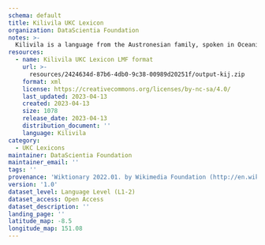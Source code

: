 ```yaml
---
schema: default
title: Kilivila UKC Lexicon
organization: DataScientia Foundation
notes: >-
  Kilivila is a language from the Austronesian family, spoken in Oceania. The UKC Lexicon of Kilivila is represented as a lexico-semantic network. It consists of words, word senses, synsets, as well as sense-level and synset-level relationships.
resources:
  - name: Kilivila UKC Lexicon LMF format
    url: >-
      resources/2424634d-87b6-4db0-9c38-00989d20251f/output-kij.zip
    format: xml
    license: https://creativecommons.org/licenses/by-nc-sa/4.0/
    last_updated: 2023-04-13
    created: 2023-04-13
    size: 1078
    release_date: 2023-04-13
    distribution_document: ''
    language: Kilivila
category:
  - UKC Lexicons
maintainer: DataScientia Foundation
maintainer_email: ''
tags: ''
provenance: 'Wiktionary 2022.01. by Wikimedia Foundation (http://en.wiktionary.org); Princeton WordNet 2.1 by Princeton University (https://wordnet.princeton.edu)'
version: '1.0'
dataset_level: Language Level (L1-2)
dataset_access: Open Access
dataset_description: ''
landing_page: ''
latitude_map: -8.5
longitude_map: 151.08
---
```

